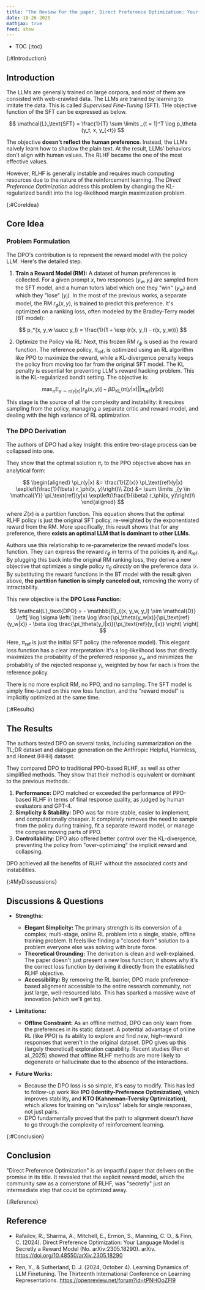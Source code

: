 ```yaml
---
title: "The Review for the paper, Direct Preference Optimization: Your Language Model is Secretly a Reward Model"
date: 10-26-2025
mathjax: true
feed: show
---
```


* TOC
{:toc}

{:#Introduction}
## Introduction

The LLMs are generally trained on large corpora, and most of them are consisted with web-crawled data. The LLMs are trained by learning to imitate the data. This is called _Supervised Fine-Tuning_ (SFT). THe objective function of the SFT can be expressed as below.

$$
\mathcal{L}_\text{SFT} = \frac{1}{T} \sum \limits _{t = 1}^T \log p_\theta (y_t, x, y_{<t})
$$

The objective **doesn't reflect the human preference**. Instead, the LLMs naively learn how to shadow the plain text. At the result, LLMs' behaviors don't align with human values. The RLHF became the one of the most effective values.

However, RLHF is generally instable and requires much computing resources due to the nature of the reinforcement learning. The _Direct Preference Optimization_ address this problem by changing the KL-regularized bandit into the log-likelihood margin maximization problem.

{:#CoreIdea}
## Core Idea

### Problem Formulation

The DPO's contribution is to represent the reward model with the policy LLM. Here's the detailed step.

1.  **Train a Reward Model (RM):** A dataset of human preferences is collected. For a given prompt $x$, two responses ($y_w, y_l$) are sampled from the SFT model, and a human tutors label which one they "win" ($y_w$) and which they "lose" ($y_l$). In the most of the previous works, a separate model, the RM $r_\phi(x, y)$, is trained to predict this preference. It's optimized on a ranking loss, often modeled by the Bradley-Terry model (BT model):

$$
p_*(x, y_w \succ y_l) = \frac{1}{1 + \exp (r(x, y_l) - r(x, y_w))}
$$


2. Optimize the Policy via RL: Next, this frozen RM $r_\phi$ is used as the reward function. The reference policy, $\pi_\text{ref}$, is optimized using an RL algorithm like PPO to maximize the reward, while a KL-divergence penalty keeps the policy from moving too far from the original SFT model. The KL penalty is essential for preventing LLM's reward hacking problem. This is the KL-regularized bandit setting. The objective is:

$$\max_{\pi} \mathbb{E}_{y \sim \pi(y|x)} \left[ r_\phi(x, y) \right] - \beta D_\text{KL}(\pi(y|x) || \pi_\text{ref}(y|x))$$

This stage is the source of all the complexity and instability: it requires sampling from the policy, managing a separate critic and reward model, and dealing with the high variance of RL optimization.

### The DPO Derivation

The authors of DPO had a key insight: this entire two-stage process can be collapsed into one.

They show that the optimal solution $\pi_r$ to the PPO objective above has an analytical form:

$$
\begin{aligned}
\pi_r(y|x) &= \frac{1}{Z(x)} \pi_\text{ref}(y|x) \exp\left(\frac{1}{\beta} r_\phi(x, y)\right)\\
Z(x) &= \sum \limits _{y \in \mathcal{Y}} \pi_\text{ref}(y|x) \exp\left(\frac{1}{\beta} r_\phi(x, y)\right)\\
\end{aligned}
$$

where $Z(x)$ is a partition function. This equation shows that the optimal RLHF policy is just the original SFT policy, re-weighted by the exponentiated reward from the RM. More specifically, this result shows that for any preference, there **exists an optimal LLM that is dominant to other LLMs**.

Authors use this relationship to re-parameterize the reward model's loss function. They can express the reward $r_\phi$ in terms of the policies $\pi_r$ and $\pi_\text{ref}$. By plugging this back into the original RM ranking loss, they derive a new objective that optimizes a single policy $\pi_\theta$ _directly_ on the preference data $\mathcal{D}$. By substituting the reward functions in the BT model with the result given above, **the partition function is simply canceled out**, removing the worry of intractability.

This new objective is the **DPO Loss Function**:

$$
\mathcal{L}_\text{DPO} = - \mathbb{E}_{(x, y_w, y_l) \sim \mathcal{D}} \left[ \log \sigma \left( \beta \log \frac{\pi_\theta(y_w|x)}{\pi_\text{ref}(y_w|x)} - \beta \log \frac{\pi_\theta(y_l|x)}{\pi_\text{ref}(y_l|x)} \right) \right]
$$

Here, $\pi_\text{ref}$ is just the initial SFT policy (the reference model). This elegant loss function has a clear interpretation: it's a log-likelihood loss that directly maximizes the probability of the preferred response $y_w$ and minimizes the probability of the rejected response $y_l$, weighted by how far each is from the reference policy.

There is no more explicit RM, no PPO, and no sampling. The SFT model is simply fine-tuned on this new loss function, and the "reward model" is implicitly optimized at the same time.

{:#Results}
## The Results

The authors tested DPO on several tasks, including summarization on the TL;DR dataset and dialogue generation on the Anthropic Helpful, Harmless, and Honest (HHH) dataset.

They compared DPO to traditional PPO-based RLHF, as well as other simplified methods. They show that their method is equivalent or dominant to the previous methods.:

1.  **Performance:** DPO matched or exceeded the performance of PPO-based RLHF in terms of final response quality, as judged by human evaluators and GPT-4.
2.  **Simplicity & Stability:** DPO was far more stable, easier to implement, and computationally cheaper. It completely removes the need to sample from the policy during training, fit a separate reward model, or manage the complex moving parts of PPO.
3.  **Controllability:** DPO also offered better control over the KL-divergence, preventing the policy from "over-optimizing" the implicit reward and collapsing.

DPO achieved all the benefits of RLHF without the associated costs and instabilities.

{:#MyDisscussions}
## Discussions & Questions

  - **Strengths:**

      * **Elegant Simplicity:** The primary strength is its conversion of a complex, multi-stage, online RL problem into a single, stable, offline training problem. It feels like finding a "closed-form" solution to a problem everyone else was solving with brute force.
      * **Theoretical Grounding:** The derivation is clean and well-explained. The paper doesn't just present a new loss function; it shows *why* it's the correct loss function by deriving it directly from the established RLHF objective.
      * **Accessibility:** By removing the RL barrier, DPO made preference-based alignment accessible to the entire research community, not just large, well-resourced labs. This has sparked a massive wave of innovation (which we'll get to).

  * **Limitations:**

      * **Offline Constraint:** As an offline method, DPO can only learn from the preferences in its static dataset. A potential advantage of online RL (like PPO) is its ability to explore and find *new*, high-reward responses that weren't in the original dataset. DPO gives up this (largely theoretical) exploration capability. Recent studies (Ren et al.,2025) showed that offline RLHF methods are more likely to degenerate or hallucinate due to the absence of the interactions.

  * **Future Works:**

      - Because the DPO loss is so simple, it's easy to modify. This has led to follow-up work like **IPO (Identity-Preference Optimization)**, which improves stability, and **KTO (Kahneman-Tversky Optimization)**, which allows for training on "win/loss" labels for single responses, not just pairs.
      - DPO fundamentally proved that the path to alignment doesn't *have* to go through the complexity of reinforcement learning.

{:#Conclusion}
## Conclusion

"Direct Preference Optimization" is an impactful paper that delivers on the promise in its title. It revealed that the explicit reward model, which the community saw as a cornerstone of RLHF, was "secretly" just an intermediate step that could be optimized away.

{:Reference}
## Reference
- Rafailov, R., Sharma, A., Mitchell, E., Ermon, S., Manning, C. D., & Finn, C. (2024). Direct Preference Optimization: Your Language Model is Secretly a Reward Model (No. arXiv:2305.18290). arXiv. https://doi.org/10.48550/arXiv.2305.18290

- Ren, Y., & Sutherland, D. J. (2024, October 4). Learning Dynamics of LLM Finetuning. The Thirteenth International Conference on Learning Representations. https://openreview.net/forum?id=tPNHOoZFl9

